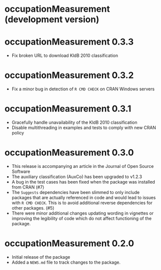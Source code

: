 # occupationMeasurement (development version)

# occupationMeasurement 0.3.3

* Fix broken URL to download KldB 2010 classification
 
# occupationMeasurement 0.3.2

* Fix a minor bug in detection of `R CMD CHECK` on CRAN Windows servers

# occupationMeasurement 0.3.1

* Gracefully handle unavailability of the KldB 2010 classification
* Disable multithreading in examples and tests to comply with new CRAN policy

# occupationMeasurement 0.3.0

* This release is accompanying an article in the Journal of Open Source Software
* The auxiliary classification (AuxCo) has been upgraded to v1.2.3
* A bug in the test cases has been fixed when the package was installed from CRAN (#7)
* The `Suggests` dependencies have been slimmed to only include packages that are actually referenced in code and would lead to issues with `R CMD CHECK`. This is to avoid additional reverse dependencies for other packages. (#5)
* There were minor additional changes updating wording in vignettes or improving the legibility of code which do not affect functioning of the package.

# occupationMeasurement 0.2.0

* Initial release of the package
* Added a `NEWS.md` file to track changes to the package.
